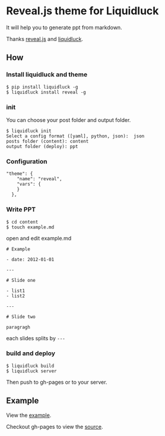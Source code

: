 # Reveal.js theme for Liquidluck

It will help you to generate ppt from markdown.

Thanks [reveal.js](https://github.com/hakimel/reveal.js) and [liquidluck](https://github.com/lepture/liquidluck).

## How

### Install liquidluck and theme

```
$ pip install liquidluck -g
$ liquidluck install reveal -g
```

### init

You can choose your post folder and output folder.

```
$ liquidluck init                                                                                                                                                
Select a config format ([yaml], python, json):  json
posts folder (content): content
output folder (deploy): ppt
```

### Configuration

```
"theme": {
    "name": "reveal",
    "vars": {
    }
  },
```

### Write PPT

```
$ cd content
$ touch example.md
```

open and edit example.md

    # Example
    
    - date: 2012-01-01
    
    ---
    
    # Slide one
    
    - list1
    - list2
    
    ---
    
    # Slide two
    
    paragragh

each slides splits by `---`

### build and deploy

```
$ liquidluck build
$ liquidluck server
```

Then push to gh-pages or to your server.

## Example

View the [example](http://popomore.github.com/liquidluck-theme-reveal/ppt/2012/11/example.html).

Checkout gh-pages to view the [source](https://github.com/popomore/liquidluck-theme-reveal/blob/gh-pages/content/example.md).
